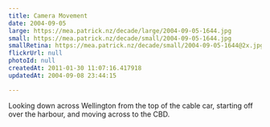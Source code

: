 ```yaml
---
title: Camera Movement
date: 2004-09-05
large: https://mea.patrick.nz/decade/large/2004-09-05-1644.jpg
small: https://mea.patrick.nz/decade/small/2004-09-05-1644.jpg
smallRetina: https://mea.patrick.nz/decade/small/2004-09-05-1644@2x.jpg
flickrUrl: null
photoId: null
createdAt: 2011-01-30 11:07:16.417918
updatedAt: 2004-09-08 23:44:15

---
```

Looking down across Wellington from the top of the cable car, starting off over the harbour, and moving across to the CBD.
